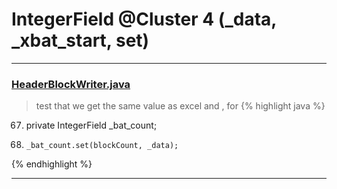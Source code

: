 # IntegerField @Cluster 4 (_data, _xbat_start, set)

***

### [HeaderBlockWriter.java](https://searchcode.com/codesearch/view/15642253/)
> test that we get the same value as excel and , for 
{% highlight java %}
67. private IntegerField      _bat_count;
141.     _bat_count.set(blockCount, _data);
{% endhighlight %}

***


